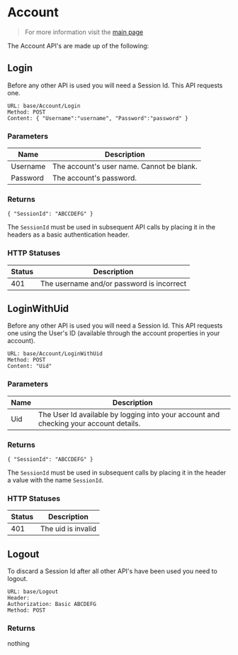 # Account

> For more information visit the [main page](../README.md)

The Account API's are made up of the following:

## Login
Before any other API is used you will need a Session Id. This API requests one.
```
URL: base/Account/Login
Method: POST
Content: { "Username":"username", "Password":"password" }
```
### Parameters

Name | Description
---- | -----------
Username | The account's user name. Cannot be blank.
Password | The account's password.

### Returns
```
{ "SessionId": "ABCCDEFG" }
```
The `SessionId` must be used in subsequent API calls by placing it in the headers as a basic authentication header.

### HTTP Statuses

Status | Description
------ | -----------
401 | The username and/or password is incorrect

## LoginWithUid
Before any other API is used you will need a Session Id. This API requests one using the User's ID (available through the account 
properties in your account).
```
URL: base/Account/LoginWithUid
Method: POST
Content: "Uid"
```
### Parameters

Name | Description
---- | -----------
Uid | The User Id available by logging into your account and checking your account details.

### Returns
```
{ "SessionId": "ABCCDEFG" }
```
The `SessionId` must be used in subsequent calls by placing it in the header a value with the name `SessionId`.
### HTTP Statuses

Status | Description
------ | -----------
401 | The uid is invalid

## Logout
To discard a Session Id after all other API's have been used you need to logout.
```
URL: base/Logout
Header:
Authorization: Basic ABCDEFG
Method: POST
```
### Returns
nothing

